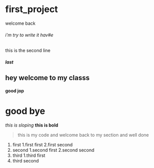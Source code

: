 # first_project
welcome back 
###### i'm try to write it hav#e
this is the second line
##### last
## hey welcome to my classs

#### good jop
# good bye
*this is sloping*
**this is bold**
>this is my code
>and welcome back to my section
>and well done 
1. first
1.first first
2.first second
2. second
1.second first
2.second second
3. third
1.third first
  2. third second

